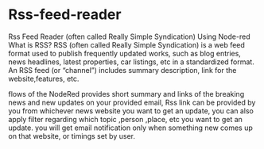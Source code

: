# Rss-feed-reader
Rss Feed Reader (often called Really Simple Syndication) Using Node-red
What is RSS? 
RSS (often called Really Simple Syndication) is a web feed format used to publish frequently updated works, such as blog entries, news headlines, latest properties, car listings, etc in a standardized format.
An RSS feed (or “channel”) includes summary description, link for the website,features, etc.

flows of the NodeRed provides short summary and links of the breaking news and new updates on your provided email,
Rss link can be provided by you from whichever news website you want to get an update, you can also apply filter regarding which topic ,person ,place, etc you want to get an update.
you will get email notification only when something new comes up on that website, or timings set by user.
